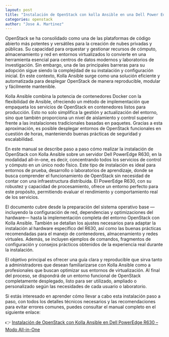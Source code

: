 ```yaml
---
layout: post
title: "Instalación de OpenStack con kolla Ansible en una Dell Power Edge R630"
categories: openstack
author: "Jose A. Martinez"
---
```


OpenStack se ha consolidado como una de las plataformas de código abierto más potentes y versátiles para la creación de nubes privadas y públicas. Su capacidad para orquestar y gestionar recursos de cómputo, almacenamiento y red en entornos virtualizados lo convierte en una herramienta esencial para centros de datos modernos y laboratorios de investigación. Sin embargo, una de las principales barreras para su adopción sigue siendo la complejidad de su instalación y configuración inicial. En este contexto, Kolla Ansible surge como una solución eficiente y automatizada para desplegar OpenStack de manera reproducible, modular y fácilmente mantenible.

Kolla Ansible combina la potencia de contenedores Docker con la flexibilidad de Ansible, ofreciendo un método de implementación que empaqueta los servicios de OpenStack en contenedores listos para producción. Esto no solo simplifica la gestión y actualización del entorno, sino que también proporciona un nivel de aislamiento y control superior frente a las instalaciones tradicionales basadas en paquetes. Gracias a esta aproximación, es posible desplegar entornos de OpenStack funcionales en cuestión de horas, manteniendo buenas prácticas de seguridad y escalabilidad.

En este manual se describe paso a paso cómo realizar la instalación de OpenStack con Kolla Ansible sobre un servidor Dell PowerEdge R630, en la modalidad all-in-one, es decir, concentrando todos los servicios de control y cómputo en un único nodo físico. Este tipo de instalación es ideal para entornos de prueba, desarrollo o laboratorios de aprendizaje, donde se busca comprender el funcionamiento de OpenStack sin necesidad de contar con una infraestructura distribuida. El PowerEdge R630, con su robustez y capacidad de procesamiento, ofrece un entorno perfecto para este propósito, permitiendo evaluar el rendimiento y comportamiento real de los servicios.

El documento cubre desde la preparación del sistema operativo base —incluyendo la configuración de red, dependencias y optimizaciones del hardware— hasta la implementación completa del entorno OpenStack con Kolla Ansible. También se detallan los ajustes necesarios para adaptar la instalación al hardware específico del R630, así como las buenas prácticas recomendadas para el manejo de contenedores, almacenamiento y redes virtuales. Además, se incluyen ejemplos de comandos, fragmentos de configuración y consejos prácticos obtenidos de la experiencia real durante la instalación.

El objetivo principal es ofrecer una guía clara y reproducible que sirva tanto a administradores que desean familiarizarse con Kolla Ansible como a profesionales que buscan optimizar sus entornos de virtualización. Al final del proceso, se dispondrá de un entorno funcional de OpenStack completamente desplegado, listo para ser utilizado, ampliado o personalizado según las necesidades de cada usuario o laboratorio.

Si estás interesado en aprender cómo llevar a cabo esta instalación paso a paso, con todos los detalles técnicos necesarios y las recomendaciones para evitar errores comunes, puedes consultar el manual completo en el siguiente enlace:

👉 [Instalación de OpenStack con Kolla Ansible en Dell PowerEdge R630 – Modo All-in-One][Enlace]


[Enlace]: http://hpcjmart.github.io/OpenStackAllInOne
